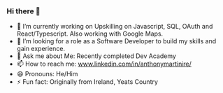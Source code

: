 ### Hi there 👋

- 🔭 I’m currently working on Upskilling on Javascript, SQL, OAuth and React/Typescript. Also working with Google Maps.
- 🤔 I’m looking for a role as a Software Developer to build my skills and gain experience.
- 💬 Ask me about Me: Recently completed Dev Academy
- 📫 How to reach me: www.linkedin.com/in/anthonymartinire/
- 😄 Pronouns: He/Him
- ⚡ Fun fact: Originally from Ireland, Yeats Country
